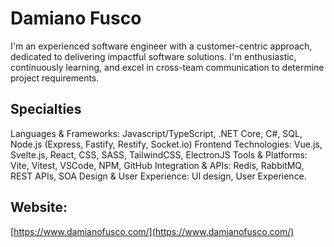 # Damiano Fusco

I'm an experienced software engineer with a customer-centric approach, dedicated to delivering impactful software solutions. I'm enthusiastic, continuously learning, and excel in cross-team communication to determine project requirements.

## Specialties
Languages & Frameworks: Javascript/TypeScript, .NET Core, C#, SQL, Node.js (Express, Fastify, Restify, Socket.io)
Frontend Technologies: Vue.js, Svelte.js, React, CSS, SASS, TailwindCSS, ElectronJS Tools & Platforms: Vite, Vitest, VSCode, NPM, GitHub
Integration & APIs: Redis, RabbitMQ, REST APIs, SOA Design & User Experience: UI design, User Experience.

## Website:
[https://www.damianofusco.com/](https://www.damianofusco.com/)
